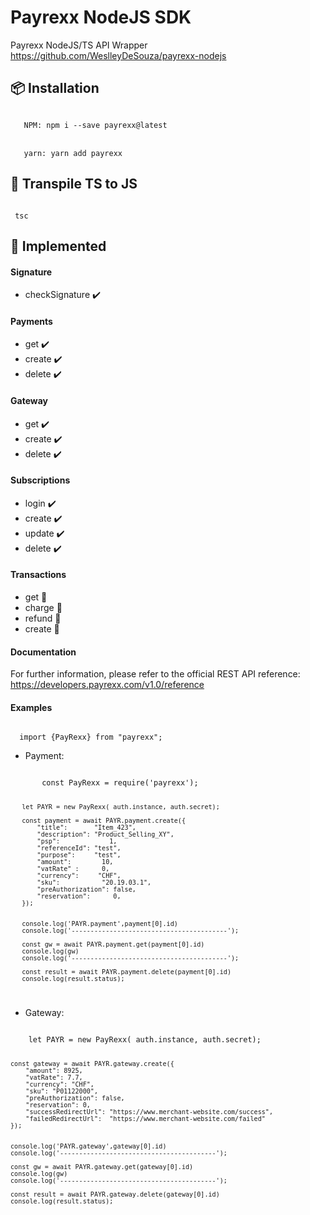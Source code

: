 # Payrexx NodeJS SDK
Payrexx NodeJS/TS API Wrapper
https://github.com/WeslleyDeSouza/payrexx-nodejs

## 📦 Installation
<code>
   NPM: npm i --save payrexx@latest
</code>
<br>
<code>
   yarn: yarn add payrexx
</code>


## 🔁 Transpile TS to JS
<code>
 tsc
</code>

## 🔨 Implemented

#### Signature
- checkSignature ✔️


#### Payments
- get     ✔️
- create  ✔️
- delete  ✔️

#### Gateway
- get     ✔️
- create  ✔️
- delete  ✔️

#### Subscriptions
- login   ✔️
- create  ✔️
- update  ✔️
- delete  ✔️

#### Transactions
- get     🔨
- charge  🔨
- refund  🔨
- create  🔨

#### Documentation
For further information, please refer to the official REST API reference: https://developers.payrexx.com/v1.0/reference


#### Examples

<code>
  import {PayRexx} from "payrexx";
</code>

- Payment:

<code>
       const PayRexx = require('payrexx');
   
       let PAYR = new PayRexx( auth.instance, auth.secret);
   
       const payment = await PAYR.payment.create({
           "title":       "Item_423",
           "description": "Product_Selling_XY",
           "psp":             1,
           "referenceId": "test",
           "purpose":     "test",
           "amount":        10,
           "vatRate" :      0,
           "currency":     "CHF",
           "sku":           "20.19.03.1",
           "preAuthorization": false,
           "reservation":      0,
       });
   
   
       console.log('PAYR.payment',payment[0].id)
       console.log('-----------------------------------------');
   
       const gw = await PAYR.payment.get(payment[0].id)
       console.log(gw)
       console.log('-----------------------------------------');
   
       const result = await PAYR.payment.delete(payment[0].id)
       console.log(result.status);

</code>

- Gateway:

<code>
    let PAYR = new PayRexx( auth.instance, auth.secret);

    const gateway = await PAYR.gateway.create({
        "amount": 8925,
        "vatRate": 7.7,
        "currency": "CHF",
        "sku": "P01122000",
        "preAuthorization": false,
        "reservation": 0,
        "successRedirectUrl": "https://www.merchant-website.com/success",
        "failedRedirectUrl":  "https://www.merchant-website.com/failed"
    });


    console.log('PAYR.gateway',gateway[0].id)
    console.log('-----------------------------------------');

    const gw = await PAYR.gateway.get(gateway[0].id)
    console.log(gw)
    console.log('-----------------------------------------');

    const result = await PAYR.gateway.delete(gateway[0].id)
    console.log(result.status);

</code>
